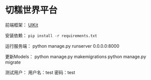 # 切糕世界平台


前端框架：
[UIKit](https://getuikit.com/docs/introduction)

安装依赖：
`pip install -r requirements.txt`

运行服务端：
python manage.py runserver 0.0.0.0:8000

更新Models：
python manage.py makemigrations
python manage.py migrate

测试用户：
用户名：test
密码：test